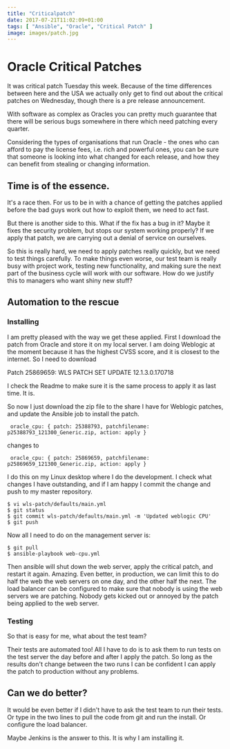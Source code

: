 ```yaml
---
title: "Criticalpatch"
date: 2017-07-21T11:02:09+01:00
tags: [ "Ansible", "Oracle", "Critical Patch" ]
image: images/patch.jpg
---
```


# Oracle Critical Patches

It was critical patch Tuesday this week. Because of the time differences
between here and the USA we actually only get to find out about the critical
patches on Wednesday, though there is a pre release announcement.

With software as
complex as Oracles you can pretty much guarantee that
there will be serious bugs somewhere in there which need patching every
quarter. 

Considering the types of organisations that run Oracle - the ones who can afford
to pay the license fees, i.e. rich and powerful ones, you can be sure
that someone is looking into what changed for each release, and how they
can benefit from stealing or changing information.

## Time is of the essence.
It's a race then. For us to be in with a chance of getting the patches
applied before the bad guys work out how to exploit them, we need to act fast.

But there is another side to this. What if the fix has a bug in it? Maybe
it fixes the security problem, but stops our system working properly? If
we apply that patch, we are carrying out a denial of service on ourselves.

So this is really hard, we need to apply patches really quickly, but we need
to test things carefully. To make things even worse, our test team is really
busy with project work, testing new functionality, and making sure the next
part of the business cycle will work with our software. How do we justify
this to managers who want shiny new stuff? 

## Automation to the rescue
### Installing

I am pretty pleased with the way we get these applied. First I download
the patch from Oracle and store it on my local server. I am doing Weblogic
at the moment because it has the highest CVSS score, and it is closest to
the internet. So I need to download 	
	
Patch 25869659: WLS PATCH SET UPDATE 12.1.3.0.170718
		
I check the Readme to make sure it is the same process to apply it as last
time. It is.

So now I just download the zip file to the share I have for Weblogic patches,
and update the Ansible job to install the patch. 

`  oracle_cpu: { patch: 25388793, patchfilename: p25388793_121300_Generic.zip, action: apply } `

changes to

`  oracle_cpu: { patch: 25869659, patchfilename: p25869659_121300_Generic.zip, action: apply } `

I do this on my Linux desktop where I do the development. I check what changes
I have outstanding, and if I am happy I commit the change and push to my master
repository.

~~~~
$ vi wls-patch/defaults/main.yml 
$ git status
$ git commit wls-patch/defaults/main.yml -m 'Updated weblogic CPU'
$ git push
~~~~

Now all I need to do on the management server is:

~~~~
$ git pull
$ ansible-playbook web-cpu.yml
~~~~

Then ansible will shut down the web server, apply the critical patch, and
restart it again.  Amazing. Even better, in production, we can limit this to
do half the web the web servers on one day, and the other half the next.
The load balancer can be configured to make sure that nobody is using the
web servers we are patching. Nobody gets kicked out or annoyed by the
patch being applied to the web server.


### Testing
So that is easy for me, what about the test team?

Their tests are automated too! All I have to do is to ask them to run tests on the test
server the day before and after I apply the patch. So long as the results don't change
between the two runs I can be confident I can apply the patch to production without any
problems.


## Can we do better?

It would be even better if I didn't have to ask the test team to run their tests. Or type in
the two lines to pull the code from git and run the install. Or configure the load balancer.

Maybe Jenkins is the answer to this. It is why I am installing it.
